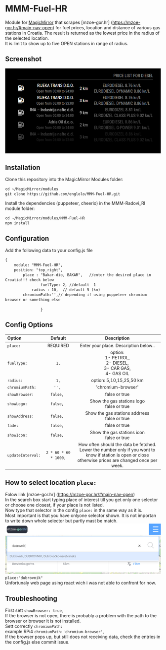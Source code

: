 # MMM-Fuel-HR

Module for [MagicMirror](https://github.com/MichMich/MagicMirror) that scrapes [mzoe-gor.hr] (https://mzoe-gor.hr/#main-nav-open) for fuel prices, location and distance of various gas stations in Croatia.
The result is returned as the lowest price in the radius of the selected location. <br />
It is limit to show up to five OPEN stations in range of radius.
## Screenshot
![GitHub Logo](/images/Capture.PNG)
## Installation
Clone this repository into the MagicMirror Modules folder:
```
cd ~/MagicMirror/modules
git clone https://github.com/englolo/MMM-Fuel-HR.git
```
Install the dependencies (puppeteer, cheerio) in the MMM-Radovi_RI module folder:
```
cd ~/MagicMirror/modules/MMM-Fuel-HR
npm install
```
## Configuration


Add the following data to your config.js file
```
{
	module: "MMM-Fuel-HR",
	position: "top_right",            
		place : "Bakar-dio, BAKAR",   //enter the desired place in Croatia!!! check below
                fuelType: 2, //default  1 
	        radius : 10,  // default 5 (km)
		chromiumPath:'',// depending if using puppeteer chromium browser or something else
		
				}		
```
## Config Options


| Option | Default | Description |
|:--|:-:|:--:|
| <code>place:</code>| REQUIRED | Enter your place. Description below.. |
| <code>fuelType:</code>| <code>1,</code>| option: <br />1- PETROL, <br /> 2- DIESEL, <br /> 3- CAR GAS, <br /> 4- GAS OIL|
| <code>radius:</code>|  <code>1,</code> |option: 5,10,15,25,50 km|
| <code>chromiumPath:</code>|  <code>'', </code>| 'chromium-browser'|
| <code>showBrowser:</code>|  <code>false, </code>| false or true|
| <code>showLogo:</code>|  <code>false, </code>| Show the gas stations logo <br />false or true|
| <code>showAddress:</code>|  <code>false, </code>|Show the gas stations addrress <br /> false or true|
| <code>fade:</code>|  <code>false, </code>| false or true|
| <code>showIcon:</code>|  <code>false, </code>|Show the gas stations icon <br /> false or true|
| <code>updateInterval:</code>|  <code>2 * 60 * 60 * 1000,</code>|How often should the data be fetched.<br /> Lower the number only if you wont to know if station is open or close otherwise prices are changed once per week.|
## How to select location  <code>place:</code>
Folow link [mzoe-gor.hr] (https://mzoe-gor.hr/#main-nav-open)<br />
In the search box start typing place of interest till you get only one selector or choose one closest, if your place is not listed.<br />
Now type that selector in the config  <code>place:</code> in the same way as it is.<br /> 
Most important is that you have onlyone selector shown.
It is not importan to write down whole selector but partly mast be match.<br /> 
![GitHub Logo](/images/Capture3.PNG)<br /> 
<code>place:"dubrovnik"</code><br /> 
Unfortunaly web page using react wich i was not able to confront for now.

## Troubleshooting
First sett <code>showBrowser: true,</code> <br /> 
If the browser is not open, there is probably a problem with the path to the browser or browser it is not installed.<br /> 
Sett correctly <code>chromiumPath:</code> <br /> 
 example RPi4 <code>chromiumPath:'chromium-browser',</code> <br />
If the browser pops up, but still does not receiving data, check the entries in the config.js else commit issue.
